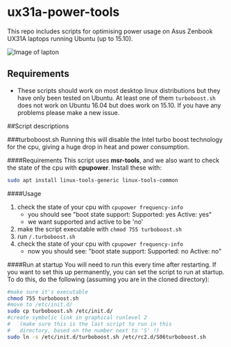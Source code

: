 # ux31a-power-tools
This repo includes scripts for optimising power usage on Asus Zenbook UX31A laptops running Ubuntu (up to 15.10).

![Image of lapton](https://www.asus.com/media/global/products/NOzAOtadWyTCclA9/P_500.jpg)

## Requirements
- These scripts should work on most desktop linux distributions but they have only been tested on Ubuntu. At least one of them `turboboost.sh` does not work on Ubuntu 16.04 but does work on 15.10. If you have any problems please make a new issue.

##Script descriptions

###turboboost.sh
Running this will disable the Intel turbo boost technology for the cpu, giving a huge drop in heat and power consumption.

####Requirements
This script uses **msr-tools**, and we also want to check the state of the cpu with **cpupower**. Install these with:

```sh
sudo apt install linux-tools-generic linux-tools-common
```

####Usage
1. check the state of your cpu with `cpupower frequency-info`
    * you should see "boot state support: Supported: yes Active: yes"
    * we want supported and active to be 'no'
2. make the script executable with `chmod 755 turboboost.sh`
3. run `/.turboboost.sh`
4. check the state of your cpu with `cpupower frequency-info`
    * now you should see: "boot state support: Supported: no Active: no"

####Run at startup
You will need to run this every time after restarting. If you want to set this up permanently, you can set the script to run at startup. To do this, do the following (assuming you are in the cloned directory):

```sh
#make sure it's executable
chmod 755 turboboost.sh
#move to /etc/init.d/
sudo cp turboboost.sh /etc/init.d/
#create symbolic link in graphical runlevel 2 
#	(make sure this is the last script to run in this
#	directory, based on the number next to 'S' !)
sudo ln -s /etc/init.d/turboboost.sh /etc/rc2.d/S06turboboost.sh
```

